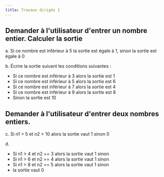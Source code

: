 ```yaml
---
title: Travaux dirigés 1
---
```


## Demander à l'utilisateur d'entrer un nombre entier. Calculer la sortie

a.  Si ce nombre est inférieur à 5 la sortie est égale à 1, sinon la sortie est égale à 0

b. Écrire la sortie suivant les conditions suivantes :

- Si ce nombre est inférieur à 3 alors la sortie est 1
- Si ce nombre est inférieur à 5 alors la sortie est 6
- Si ce nombre est inférieur à 7 alors la sortie est 4
- Si ce nombre est inférieur à 9 alors la sortie est 8
- Sinon la sortie est 10

## Demander à l'utilisateur d'entrer deux nombres entiers.

c.  Si n1 = 5 et n2 > 10 alors la sortie vaut 1 sinon 0

d.

-  Si n1 > 4 et n2 == 3 alors la sortie vaut 1 sinon
-  Si n1 > 6 et n2 == 4 alors la sortie vaut 1 sinon
-  Si n1 > 8 et n2 == 5 alors la sortie vaut 1 sinon
-  la sortie vaut 0
